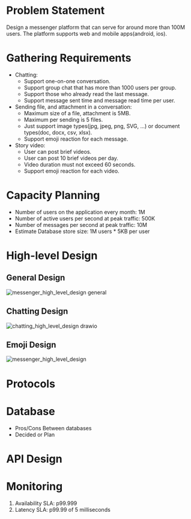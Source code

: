 # Problem Statement
Design a messenger platform that can serve for around more than 100M users. The platform supports web and mobile apps(android, ios).
# Gathering Requirements
- Chatting:
  + Support one-on-one conversation.
  + Support group chat that has more than 1000 users per group.
  + Support those who already read the last message.
  + Support message sent time and message read time per user.
- Sending file, and attachment in a conversation:
  + Maximum size of a file, attachment is 5MB.
  + Maximum per sending is 5 files.
  + Just support image types(jpg, jpeg, png, SVG, ...) or document types(doc, docx, csv, xlsx).
  + Support emoji reaction for each message.
- Story video:
  + User can post brief videos.
  + User can post 10 brief videos per day.
  + Video duration must not exceed 60 seconds.
  + Support emoji reaction for each video.
# Capacity Planning
- Number of users on the application every month: 1M
- Number of active users per second at peak traffic: 500K
- Number of messages per second at peak traffic: 10M
- Estimate Database store size: 1M users * 5KB per user
# High-level Design
## General Design
![messenger_high_level_design general](https://github.com/duyledat197/messenger/assets/38448882/3ff9e178-ff47-4fda-9c76-5fd99b62da7e)

## Chatting Design
![chatting_high_level_design drawio](https://github.com/duyledat197/messenger/assets/38448882/c592f2b1-18d3-4dc6-8e95-8af82e02eeec)

## Emoji Design
![messenger_high_level_design](https://github.com/duyledat197/messenger/assets/38448882/a6af24ec-0cf7-44e4-8caa-6b58d5468066)

# Protocols

# Database
- Pros/Cons Between databases
- Decided or Plan

# API Design

# Monitoring
1. Availability SLA: p99.999
2. Latency SLA: p99.99 of 5 milliseconds
